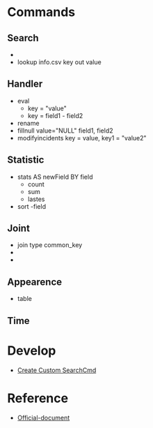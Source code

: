 # Commands
## Search
- 
- lookup info.csv key out value

## Handler
- eval 
  - key = "value"
  - key = field1 - field2
- rename
- fillnull value="NULL" field1, field2
- modifyincidents key = value, key1 = "value2"


## Statistic
- stats AS newField BY field
  - count
  - sum
  - lastes
- sort -field


## Joint
- join type common_key
- 
- 

## Appearence
- table

## Time


# Develop
- [Create Custom SearchCmd](https://dev.splunk.com/enterprise/docs/devtools/customsearchcommands/createcustomsearchcmd/)


# Reference
- [Official-document](https://dev.splunk.com/enterprise/docs/welcome/)
